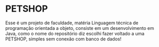 # PETSHOP
Esse é um projeto de faculdade, matéria Linguagem técnica de programação orientada a objeto, consiste em um desenvolvimento em Java, como o nome do repositório diz escolhi fazer voltado a uma PETSHOP, simples sem conexão com banco de dados!
